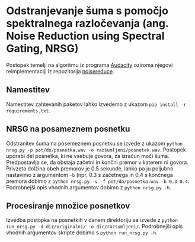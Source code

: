 # Odstranjevanje šuma s pomočjo spektralnega razločevanja (ang. Noise Reduction using Spectral Gating, NRSG)

Postopek temelji na algoritmu iz programa [Audacity](https://wiki.audacityteam.org/wiki/How_Audacity_Noise_Reduction_Works) oziroma njegovi reimplementaciji iz repozitorija [noisereduce](https://github.com/timsainb/noisereduce).

## Namestitev

Namestitev zahtevanih paketov lahko izvedemo z ukazom ```pip install -r requirements.txt```.

## NRSG na posameznem posnetku

Odstranitev šuma na posemeznem posnetku se izvede z ukazom ```python nrsg.py -p pot/do/posnetka.wav -o razšumljeni/posnetek.wav```. Postopek uporabi del posnetka, ki ne vsebuje govora, za izračun moči šuma. Predpostavlja se, da obstaja začetni in končni premor v katerem ni govora. Privzeta dolžina obeh premorov je 0.5 sekunde, lahko pa ju poljubno nastavimo z argumentom ```-b``` (npr. 0.3 s začetnega in 0.4 s končnega premora dobimo z ```python nrsg.py -v -f pot/do/posnetka.wav -b 0.3 0.4```. Podrobnejši opis vhodnih argumentov dobimo z ```python nrsg.py -h```.

## Procesiranje množice posnetkov

Izvedba postopka na posnetkih v danem direktoriju se izvede z ```python run_nrsg.py -d dir/originalni/ -o dir/razsumljeni/```. Podrobnejši opis vhodnih argumentov skripte dobimo s ```python run_nrsg.py -h```.
